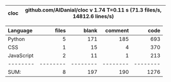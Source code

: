 cloc|github.com/AlDanial/cloc v 1.74  T=0.11 s (71.3 files/s, 14812.6 lines/s)
--- | ---

Language|files|blank|comment|code
:-------|-------:|-------:|-------:|-------:
Python|5|171|185|693
CSS|1|15|4|370
JavaScript|2|11|1|213
--------|--------|--------|--------|--------
SUM:|8|197|190|1276
